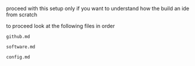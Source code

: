 proceed with this setup only if you want to understand
how the build an ide from scratch

to proceed look at the following files in order

	github.md

	software.md

	config.md